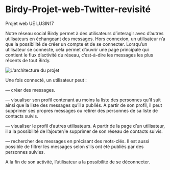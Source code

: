 # Birdy-Projet-web-Twitter-revisité
Projet web UE LU3IN17

Notre réseau social Birdy permet à des utilisateurs d’interagir avec d’autres utilisateurs en échangeant des messages.
Hors connexion, un utilisateur n’a que la possibilité de créer un compte et de se connecter.
Lorsqu’un utilisateur se connecte, cela permet d’ouvrir une page principale qui contient le flux d’activité du réseau,
c’est-à-dire les messages les plus récents de tout Birdy.

![L'architecture du projet](./archi.png)

Une fois connecté, un utilisateur peut :

— créer des messages.

— visualiser son profil contenant au moins la liste des personnes qu’il suit ainsi que la liste des messages qu’il a
publiés. A partir de son profil, il peut supprimer ses propres messages ou retirer des personnes de sa liste de
contacts suivis.

— visualiser le profil d’autres utilisateurs. A partir de la page d’un utilisateur, il a la possibilité de l’ajouter/le
supprimer de son réseau de contacts suivis.

— rechercher des messages en précisant des mots-clés. Il est aussi possible de filtrer les messages selon s’ils ont été
publiés par des personnes suivies.

A la fin de son activité, l’utilisateur a la possibilité de se déconnecter.
